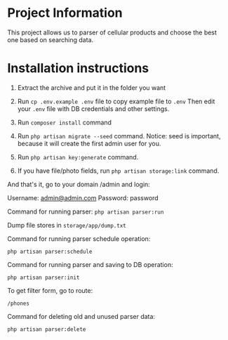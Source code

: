 # Project Information
This project allows us to parser of cellular products and choose the best one based on searching data.

# Installation instructions

1. Extract the archive and put it in the folder you want

2. Run `cp .env.example .env` file to copy example file to `.env`
Then edit your `.env` file with DB credentials and other settings.

3. Run `composer install` command

4. Run `php artisan migrate --seed` command.
Notice: seed is important, because it will create the first admin user for you.

5. Run `php artisan key:generate` command.

6. If you have file/photo fields, run `php artisan storage:link` command.

And that's it, go to your domain /admin and login:

Username:	admin@admin.com
Password:	password

Command for running parser:
 `php artisan parser:run`
 
 Dump file stores in `storage/app/dump.txt`
 
 Command for running parser schedule operation:
 
`php artisan parser:schedule`

Command for running parser and saving to DB operation:

`php artisan parser:init`

To get filter form, go to route:

`/phones`

Command for deleting old and unused parser data:

`php artisan parser:delete`

